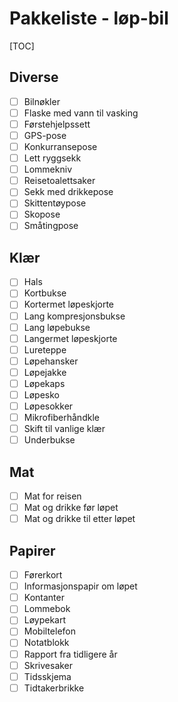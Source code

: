 # Pakkeliste - løp-bil
[TOC]
## Diverse
- [ ] Bilnøkler
- [ ] Flaske med vann til vasking
- [ ] Førstehjelpssett
- [ ] GPS-pose
- [ ] Konkurransepose
- [ ] Lett ryggsekk
- [ ] Lommekniv
- [ ] Reisetoalettsaker
- [ ] Sekk med drikkepose
- [ ] Skittentøypose
- [ ] Skopose
- [ ] Småtingpose
## Klær
- [ ] Hals
- [ ] Kortbukse
- [ ] Kortermet løpeskjorte
- [ ] Lang kompresjonsbukse
- [ ] Lang løpebukse
- [ ] Langermet løpeskjorte
- [ ] Lureteppe
- [ ] Løpehansker
- [ ] Løpejakke
- [ ] Løpekaps
- [ ] Løpesko
- [ ] Løpesokker
- [ ] Mikrofiberhåndkle
- [ ] Skift til vanlige klær
- [ ] Underbukse
## Mat
- [ ] Mat for reisen
- [ ] Mat og drikke før løpet
- [ ] Mat og drikke til etter løpet
## Papirer
- [ ] Førerkort
- [ ] Informasjonspapir om løpet
- [ ] Kontanter
- [ ] Lommebok
- [ ] Løypekart
- [ ] Mobiltelefon
- [ ] Notatblokk
- [ ] Rapport fra tidligere år
- [ ] Skrivesaker
- [ ] Tidsskjema
- [ ] Tidtakerbrikke

